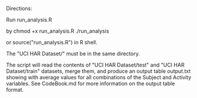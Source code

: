 Directions:

Run run_analysis.R

by
chmod +x run_analysis.R
./run_analysis

or source("run_analysis.R") in R shell.

The "UCI HAR Dataset/" must be in the same directory.

The script will read the contents of "UCI HAR Dataset/test" and "UCI HAR Dataset/train"
datasets, merge them, and produce an output table output.txt showing with average values
for all combinations of the Subject and Activity variables.  See CodeBook.md for more
information on the output table format.
